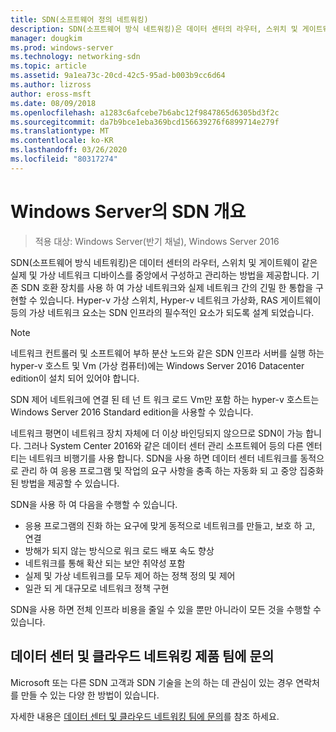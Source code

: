 ```yaml
---
title: SDN(소프트웨어 정의 네트워킹)
description: SDN(소프트웨어 방식 네트워킹)은 데이터 센터의 라우터, 스위치 및 게이트웨이 같은 실제 및 가상 네트워크 디바이스를 중앙에서 구성하고 관리하는 방법을 제공합니다. 이 항목을 사용 하 여 Windows Server, System Center 및 Microsoft Azure에 제공 된 SDN (소프트웨어 정의 네트워킹) 기술에 대해 알아봅니다.
manager: dougkim
ms.prod: windows-server
ms.technology: networking-sdn
ms.topic: article
ms.assetid: 9a1ea73c-20cd-42c5-95ad-b003b9cc6d64
ms.author: lizross
author: eross-msft
ms.date: 08/09/2018
ms.openlocfilehash: a1283c6afcebe7b6abc12f9847865d6305bd3f2c
ms.sourcegitcommit: da7b9bce1eba369bcd156639276f6899714e279f
ms.translationtype: MT
ms.contentlocale: ko-KR
ms.lasthandoff: 03/26/2020
ms.locfileid: "80317274"
---
```

# <a name="sdn-in-windows-server-overview"></a>Windows Server의 SDN 개요

>적용 대상: Windows Server(반기 채널), Windows Server 2016


SDN(소프트웨어 방식 네트워킹)은 데이터 센터의 라우터, 스위치 및 게이트웨이 같은 실제 및 가상 네트워크 디바이스를 중앙에서 구성하고 관리하는 방법을 제공합니다. 기존 SDN 호환 장치를 사용 하 여 가상 네트워크와 실제 네트워크 간의 긴밀 한 통합을 구현할 수 있습니다. Hyper-v 가상 스위치, Hyper-v 네트워크 가상화, RAS 게이트웨이 등의 가상 네트워크 요소는 SDN 인프라의 필수적인 요소가 되도록 설계 되었습니다. 

>[!Note]
>네트워크 컨트롤러 및 소프트웨어 부하 분산 노드와 같은 SDN 인프라 서버를 실행 하는 hyper-v 호스트 및 Vm (가상 컴퓨터)에는 Windows Server 2016 Datacenter edition이 설치 되어 있어야 합니다. 
>
>SDN 제어 네트워크에 연결 된 테 넌 트 워크 로드 Vm만 포함 하는 hyper-v 호스트는 Windows Server 2016 Standard edition을 사용할 수 있습니다.

네트워크 평면이 네트워크 장치 자체에 더 이상 바인딩되지 않으므로 SDN이 가능 합니다. 그러나 System Center 2016와 같은 데이터 센터 관리 소프트웨어 등의 다른 엔터티는 네트워크 비행기를 사용 합니다. SDN을 사용 하면 데이터 센터 네트워크를 동적으로 관리 하 여 응용 프로그램 및 작업의 요구 사항을 충족 하는 자동화 되 고 중앙 집중화 된 방법을 제공할 수 있습니다. 

SDN을 사용 하 여 다음을 수행할 수 있습니다.

- 응용 프로그램의 진화 하는 요구에 맞게 동적으로 네트워크를 만들고, 보호 하 고, 연결
- 방해가 되지 않는 방식으로 워크 로드 배포 속도 향상
- 네트워크를 통해 확산 되는 보안 취약성 포함
- 실제 및 가상 네트워크를 모두 제어 하는 정책 정의 및 제어 
- 일관 되 게 대규모로 네트워크 정책 구현

SDN을 사용 하면 전체 인프라 비용을 줄일 수 있을 뿐만 아니라이 모든 것을 수행할 수 있습니다.



## <a name="contact-the-datacenter-and-cloud-networking-product-team"></a>데이터 센터 및 클라우드 네트워킹 제품 팀에 문의

Microsoft 또는 다른 SDN 고객과 SDN 기술을 논의 하는 데 관심이 있는 경우 연락처를 만들 수 있는 다양 한 방법이 있습니다.

자세한 내용은 [데이터 센터 및 클라우드 네트워킹 팀에 문의](contact-sdn-team.md)를 참조 하세요.
